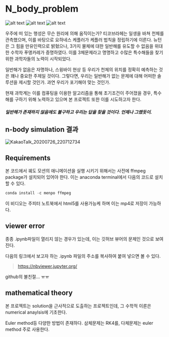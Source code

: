 # N_body_problem

<p float="left">
<a> <img src="https://img.shields.io/badge/Language-Python3-blue" alt="alt text"> </a>
<a> <img src="https://img.shields.io/badge/Language-Jupyter notebook-blue" alt="alt text"> </a>  
<a> <img src="https://img.shields.io/badge/Language-Anaconda3-blue" alt="alt text"> </a>
</p>

우주에 떠 있는 행성은 무슨 원리에 의해 움직이는가? 티코브라헤는 일생을 바쳐 천체를 관측했으며, 이를 바탕으로 요하네스 케플러가 케플러 법칙을 정립하기에 이른다. 뉴턴은 그 힘을 만유인력으로 밝혔으나, 3가지 물체에 대한 일반해를 유도할 수 없음을 위대한 수학자 푸앵카레가 증명하였다. 이를 3체문제라고 명명하고 수많은 특수해들을 찾기 위한 과학자들의 노력이 시작되었다.

일반해가 없음은 자명하나, 스윙바이 현상 등 우리가 천체의 위치를 정확히 예측하는 것은 꽤나 중요한 주제일 것이다. 그렇다면, 우리는 일반해가 없는 문제에 대해 어떠한 솔루션을 제시할 것인가. 과연 우리가 포기해야 맞는 것인가.

현재 과학계는 이를 컴퓨팅을 이용한 알고리즘을 통해 초기조건이 주어졌을 경우, 특수해를 구하기 위해 노력하고 있으며 본 프로젝트 또한 이를 시도하고자 한다. 


##### 일반해가 존재하지 않음에도 불구하고 우리는 답을 찾을 것이다. 언제나 그랬듯이.


## n-body simulation 결과
![KakaoTalk_20200726_220712734](https://user-images.githubusercontent.com/49096513/88479761-7562c600-cf8c-11ea-9546-14b2a3d3fcf1.png)



## Requirements
본 코드에서 궤도 모션의 애니메이션을 실행 시키기 위해서는 사전에 ffmpeg package가 설치되어 있어야 한다. 이는 anaconda terminal에서 다음의 코드로 설치할 수 있다.
```python
conda install -c menpo ffmpeg
```
이 비디오는 주피터 노트북에서 html5를 사용가능케 하며 이는 mp4로 저장이 가능하다.


## viewer error
종종 .ipynb파일이 열리지 않는 경우가 있는데, 이는 깃허브 뷰어의 문제인 것으로 보여진다.

다음의 링크에서 보고자 하는 .ipynb 파일의 주소를 복사하여 붙여 넣으면 볼 수 있다.
>https://nbviewer.jupyter.org/

github의 불친절... ㅠㅠ


## mathematical theory
본 프로젝트는 solution을 근사적으로 도출하는 프로젝트인데, 그 수학적 이론은 numerical anaylsis에 기초한다.

Euler method등 다양한 방법이 존재하다. 삼체문제는 RK4를, 다체문제는 euler method 주로 사용한다.
